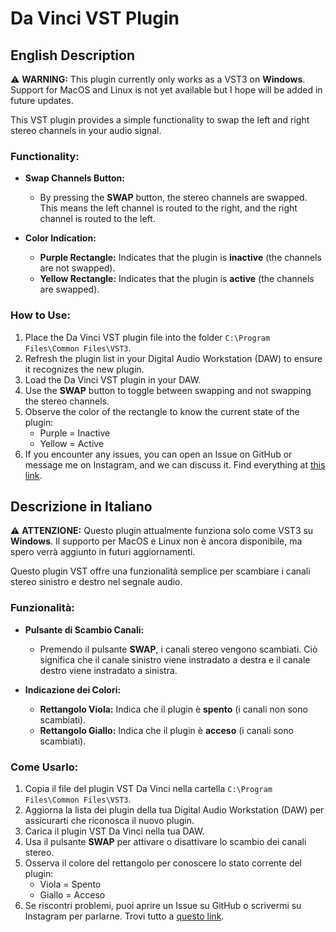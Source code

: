 # Da Vinci VST Plugin

## English Description

⚠️ **WARNING:** This plugin currently only works as a VST3 on **Windows**. Support for MacOS and Linux is not yet available but I hope will be added in future updates.

This VST plugin provides a simple functionality to swap the left and right stereo channels in your audio signal.

### Functionality:

- **Swap Channels Button:**
  - By pressing the **SWAP** button, the stereo channels are swapped. This means the left channel is routed to the right, and the right channel is routed to the left.
  
- **Color Indication:**
  - **Purple Rectangle:** Indicates that the plugin is **inactive** (the channels are not swapped).
  - **Yellow Rectangle:** Indicates that the plugin is **active** (the channels are swapped).

### How to Use:

1. Place the Da Vinci VST plugin file into the folder `C:\Program Files\Common Files\VST3`.
2. Refresh the plugin list in your Digital Audio Workstation (DAW) to ensure it recognizes the new plugin.
3. Load the Da Vinci VST plugin in your DAW.
4. Use the **SWAP** button to toggle between swapping and not swapping the stereo channels.
5. Observe the color of the rectangle to know the current state of the plugin:
   - Purple = Inactive
   - Yellow = Active
6. If you encounter any issues, you can open an Issue on GitHub or message me on Instagram, and we can discuss it. Find everything at [this link](https://ponte-dsp.fly.dev/).

## Descrizione in Italiano

⚠️ **ATTENZIONE:** Questo plugin attualmente funziona solo come VST3 su **Windows**. Il supporto per MacOS e Linux non è ancora disponibile, ma spero verrà aggiunto in futuri aggiornamenti.

Questo plugin VST offre una funzionalità semplice per scambiare i canali stereo sinistro e destro nel segnale audio.

### Funzionalità:

- **Pulsante di Scambio Canali:** 
  - Premendo il pulsante **SWAP**, i canali stereo vengono scambiati. Ciò significa che il canale sinistro viene instradato a destra e il canale destro viene instradato a sinistra.
  
- **Indicazione dei Colori:**
  - **Rettangolo Viola:** Indica che il plugin è **spento** (i canali non sono scambiati).
  - **Rettangolo Giallo:** Indica che il plugin è **acceso** (i canali sono scambiati).

### Come Usarlo:

1. Copia il file del plugin VST Da Vinci nella cartella `C:\Program Files\Common Files\VST3`.
2. Aggiorna la lista dei plugin della tua Digital Audio Workstation (DAW) per assicurarti che riconosca il nuovo plugin.
3. Carica il plugin VST Da Vinci nella tua DAW.
4. Usa il pulsante **SWAP** per attivare o disattivare lo scambio dei canali stereo.
5. Osserva il colore del rettangolo per conoscere lo stato corrente del plugin:
   - Viola = Spento
   - Giallo = Acceso
6. Se riscontri problemi, puoi aprire un Issue su GitHub o scrivermi su Instagram per parlarne. Trovi tutto a [questo link](https://ponte-dsp.fly.dev/).
